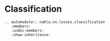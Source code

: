 # Classification

```{eval-rst}
.. automodule:: nabla.nn.losses.classification
   :members:
   :undoc-members:
   :show-inheritance:
```
